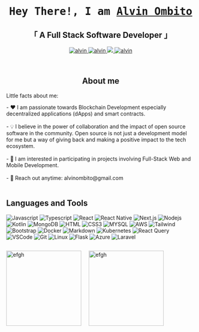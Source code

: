 

<!-- Intro  -->

<h1 align="center">
        <samp> Hey There!, I am
                <b><a target="_blank" href="https://alvinombito.com">Alvin Ombito</a></b>
        </samp>
</h1>
<p align="center"> 
  <samp>
    <h2 align="center">
    「 A Full Stack Software Developer 」
    </h2>
  </samp>

<p align="center">
 <a href="https://alvin" target="blank">
  <img src="https://img.shields.io/badge/Portfolio-DC143C?style=for-the-badge&logo=hackthebox&logoColor=white" alt="alvin" />
 </a>
 <a href="https://linkedin.com/in/al" target="_blank">
  <img src="https://img.shields.io/badge/LinkedIn-0077B5?style=for-the-badge&logo=linkedin&logoColor=white" alt="alvin"/>
 </a>
 <a href="https://twitter.com/cash" target="_blank">
  <img src="https://img.shields.io/badge/-000000?style=for-the-badge&logo=X&logoColor=white" />
 </a>
 <a href="https://leetcode.com/Ombito/" target="_blank">
  <img src="https://img.shields.io/badge/Leetcode-F0DB4F?style=for-the-badge&logo=leetcode&logoColor=white" alt="alvin" />
 </a> 
</p>
</p>
<br />

<!-- About Section -->
 <h2 align="center">About me</h2>
 
 <p>Little facts about me:</p>
<p>
 - ❤️ I am passionate towards Blockchain Development especially decentralized applications (dApps) and smart contracts. <br/><br/>
 - 💡 I believe in the power of collaboration and the impact of open source software in the community. Open source is not just a development model for me but a way of giving back and making a             positive impact to the tech ecosystem.<br/><br/>
 - 👯 I am interested in participating in projects involving Full-Stack Web and Mobile Development.<br/><br/>
 - 📧  Reach out anytime: alvinombito@gmail.com<br/><br/>
</p>


## Languages and Tools

![Javascript](https://img.shields.io/badge/Javascript-F0DB4F?style=for-the-badge&labelColor=black&logo=javascript&logoColor=F0DB4F)
![Typescript](https://img.shields.io/badge/Typescript-007acc?style=for-the-badge&labelColor=black&logo=typescript&logoColor=007acc)
![React](https://img.shields.io/badge/-React-61DBFB?style=for-the-badge&labelColor=black&logo=react&logoColor=61DBFB)
![React Native](https://img.shields.io/badge/React_Native-20232A?style=for-the-badge&logo=react&logoColor=61DAFB)
![Next.js](https://img.shields.io/badge/next.js-F0DB4F?style=for-the-badge&logo=nextdotjs&logoColor=white)
![Nodejs](https://img.shields.io/badge/Nodejs-3C873A?style=for-the-badge&labelColor=black&logo=node.js&logoColor=3C873A)
![Kotlin](https://img.shields.io/badge/Kotlin-000000?style=for-the-badge&logo=kotlinlogoColor=white)
![MongoDB](https://img.shields.io/badge/MongoDB-4EA94B?style=for-the-badge&logo=mongodb&logoColor=white)
![HTML](https://img.shields.io/badge/HTML5-E34F26?style=for-the-badge&logo=html5&logoColor=white)
![CSS3](https://img.shields.io/badge/CSS3-1572B6?style=for-the-badge&logo=css3&logoColor=white)
![MYSQL](https://img.shields.io/badge/MYSQL-CC6699?style=for-the-badge&logo=mysql&logoColor=white)
![AWS](https://img.shields.io/badge/AWS-0170FE?style=for-the-badge&logo=aws&logoColor=white)
![Tailwind](https://img.shields.io/badge/Tailwind_CSS-092749?style=for-the-badge&logo=tailwindcss&logoColor=06B6D4&labelColor=000000)
![Bootstrap](https://img.shields.io/badge/Bootstrap-563D7C?style=for-the-badge&logo=bootstrap&logoColor=white)
![Docker](https://img.shields.io/badge/docker-2E7EEA?style=for-the-badge&logo=docker&logoColor=white)
![Markdown](https://img.shields.io/badge/Markdown-000000?style=for-the-badge&logo=markdown&logoColor=white)
![Kubernetes](https://img.shields.io/badge/Kubernetes-593D88?style=for-the-badge&logo=kubernetes&logoColor=white)
![React Query](https://img.shields.io/badge/-React_Query-FF4154?style=for-the-badge&logo=react%20query&logoColor=white)
![VSCode](https://img.shields.io/badge/Visual_Studio-0078d7?style=for-the-badge&logo=visual%20studio&logoColor=white)
![Git](https://img.shields.io/badge/Git-F05032?style=for-the-badge&logo=git&logoColor=white)
![Linux](https://img.shields.io/badge/linux-F0DB4F?style=for-the-badge&logo=linux&logoColor=white)
![Flask](https://img.shields.io/badge/flask-000000??style=for-the-badge&logo=flask&logoColor=white)
![Azure](https://img.shields.io/badge/azure-2E7EEA?style=for-the-badge&logo=azure&logoColor=white)
![Laravel](https://img.shields.io/badge/laravel-FF4154?style=for-the-badge&logo=laravel&logoColor=white) 

<!-- <p align="left">
  <a href="https://github.com/alsiam?tab=repositories" target="_blank"><img alt="All Repositories" title="All Repositories" src="https://img.shields.io/badge/-All%20Repos-2962FF?style=for-the-badge&logo=koding&logoColor=white"/></a>
</p>-->
<p align="center">
  <a href="https://github.com/Ombito">
    <img src="https://github-readme-streak-stats.herokuapp.com/?user=alsiam&theme=radical&border=7F3FBF&background=0D1117" alt=""/>
  </a>
</p>
<div style="display: flex;">
  <img style="height: 200px; margin-right: 20px;" src="https://github-readme-stats.vercel.app/api/top-langs?username=Ombito&theme=react&border_color=7F3FBF&bg_color=0D1117&title_color=F85D7F&icon_color=F8D866&show_icons=true&locale=en&layout=compact" alt="efgh" />
  <img style="height: 200px;" src="https://github-readme-stats.vercel.app/api?username=Ombito&theme=react&border_color=7F3FBF&bg_color=0D1117&title_color=F85D7F&icon_color=F8D866&show_icons=true&locale=en" alt="efgh" />
</div>


<!--<p align="center">
  <a href="https://github.com/Ombito">
    <img src="https://github-profile-summary-cards.vercel.app/api/cards/profile-details?username=Ombito&theme=radical" alt="Al Siam's GitHub Contribution"/>
  </a>
</p>
<a> 
    <a href="https://github.com/Ombito"><img alt="Alvin Ombito's Github Stats" src="https://denvercoder1-github-readme-stats.vercel.app/api?username=Ombito&show_icons=true&count_private=true&theme=react&border_color=7F3FBF&bg_color=0D1117&title_color=F85D7F&icon_color=F8D866" /></a>
  <a href="https://github.com/Ombito"><img alt="Alvin Ombito's Top Languages" src="https://denvercoder1-github-readme-stats.vercel.app/api/top-langs/?username=Ombito&langs_count=8&layout=compact&theme=react&border_color=7F3FBF&bg_color=0D1117&title_color=F85D7F&icon_color=F8D866" /></a>
</a>


<!--![Alvin Ombito's Graph](https://github-readme-activity-graph.vercel.app/graph?username=Ombito&custom_title=Alvin%20Ombito's%20GitHub%20Activity%20Graph&bg_color=0D1117&color=7F3FBF&line=7F3FBF&point=7F3FBF&area_color=FFFFFF&title_color=FFFFFF&area=true)-->

<!--<p><img align="left" src="https://github-readme-stats.vercel.app/api/top-langs?username=Ombito&theme=react&border_color=7F3FBF&bg_color=0D1117&title_color=F85D7F&icon_color=F8D866"&show_icons=true&locale=en&layout=compact" alt="efgh" //></p>

<p>&nbsp;<img align="center" src="https://github-readme-stats.vercel.app/api?username=Ombito&theme=react&border_color=7F3FBF&bg_color=0D1117&title_color=F85D7F&icon_color=F8D866"&show_icons=true&locale=en" alt="efgh" /></p>-->








